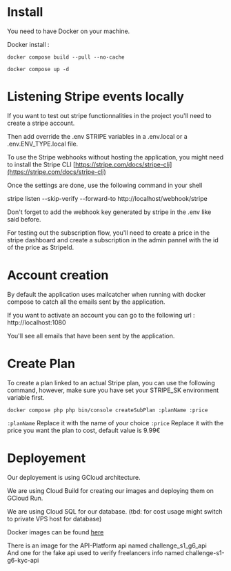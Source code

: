
# Install

You need to have Docker on your machine.

Docker install :
```
docker compose build --pull --no-cache

docker compose up -d
```
# Listening Stripe events locally

If you want to test out stripe functionnalities in the project you'll need to create a stripe account.

Then add override the .env STRIPE variables in a .env.local or a .env.ENV_TYPE.local file.

To use the Stripe webhooks without hosting the application, you might need to install the Stripe CLI  [https://stripe.com/docs/stripe-cli](https://stripe.com/docs/stripe-cli)

Once the settings are done, use the following command in your shell

stripe listen --skip-verify --forward-to http://localhost/webhook/stripe

Don't forget to add the webhook key generated by stripe in the .env like said before.

For testing out the subscription flow, you'll need to create a price in the stripe dashboard and create a subscription in the admin pannel with the id of the price as StripeId.

# Account creation

By default the application uses mailcatcher when running with docker compose to catch all the emails sent by the application.

If you want to activate an account you can go to the following url : http://localhost:1080

You'll see all emails that have been sent by the application.

# Create Plan
To create a plan linked to an actual Stripe plan, you can use the following command, however, make sure you have set your STRIPE_SK environment variable first.

```
docker compose php php bin/console createSubPlan :planName :price
```
```:planName``` Replace it with the name of your choice
```:price``` Replace it with the price you want the plan to cost, default value is 9.99€

# Deployement

Our deployement is using GCloud architecture.

We are using Cloud Build for creating our images and deploying them on GCloud Run.

We are using Cloud SQL for our database. (tbd: for cost usage might switch to private VPS host for database)

Docker images can be found [here]([eu.gcr.io/challenge-s1/challenge_s1_g6_api])

There is an image for the API-Platform api named challenge_s1_g6_api \
And one for the fake api used to verify freelancers info named challenge-s1-g6-kyc-api